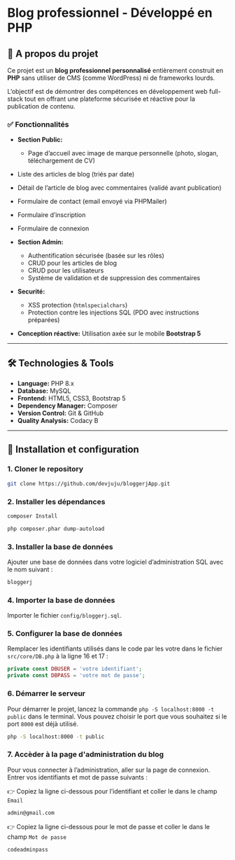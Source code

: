 # Blog professionnel - Développé en PHP

## 📌 A propos du projet
Ce projet est un **blog professionnel personnalisé** entièrement construit en **PHP**
sans utiliser de CMS (comme WordPress) ni de frameworks lourds.

L’objectif est de démontrer des compétences en développement web full-stack tout 
en offrant une plateforme sécurisée et réactive pour la publication de contenu.

### ✅ Fonctionnalités
- **Section Public:**
  - Page d’accueil avec image de marque personnelle (photo, slogan, téléchargement de CV)  
 -  Liste des articles de blog (triés par date)  
  - Détail de l’article de blog avec commentaires (validé avant publication)  
  - Formulaire de contact (email envoyé via PHPMailer)
  - Formulaire d’inscription
   - Formulaire de connexion

- **Section Admin:**
  - Authentification sécurisée (basée sur les rôles)
  - CRUD pour les articles de blog  
  - CRUD pour les utilisateurs 
  -  Système de validation et de suppression des commentaires

- **Securité:**
  - XSS protection (`htmlspecialchars`)
  -  Protection contre les injections SQL (PDO avec instructions préparées)
- **Conception réactive:** Utilisation axée sur le mobile **Bootstrap 5**

---

## 🛠️ Technologies & Tools
- **Language:** PHP 8.x
- **Database:** MySQL
- **Frontend:** HTML5, CSS3, Bootstrap 5
- **Dependency Manager:** Composer
- **Version Control:** Git & GitHub
- **Quality Analysis:**  Codacy B

---

## 🚀 Installation et configuration

### 1. Cloner le repository
```bash
git clone https://github.com/devjuju/bloggerjApp.git
```

### 2. Installer les dépendances
```bash
composer Install
```
```bash
php composer.phar dump-autoload
```

### 3. Installer la base de données
Ajouter une base de données dans votre logiciel d’administration SQL avec le nom suivant :
```bash
bloggerj
```

### 4. Importer la base de données
Importer le fichier `config/bloggerj.sql`.

### 5. Configurer la base de données
Remplacer les identifiants utilisés dans le code par les votre dans le fichier `src/core/DB.php` à la ligne 16 et 17 :

```php
private const DBUSER = 'votre identifiant';
private const DBPASS = 'votre mot de passe';
```

### 6. Démarrer le serveur
Pour démarrer le projet, lancez la commande `php -S localhost:8000 -t public` dans le terminal. Vous pouvez choisir le port que vous souhaitez si le port `8000` est déjà utilisé.
```bash
php -S localhost:8000 -t public
```

### 7. Accèder à la page d'administration du blog
Pour vous connecter à l’administration, aller sur la page de connexion. 
Entrer vos identifiants et mot de passe suivants :

👉 Copiez la ligne ci-dessous pour l’identifiant et coller le dans le champ `Email`
```bash
admin@gmail.com
```

👉 Copiez la ligne ci-dessous pour le mot de passe et coller le dans le champ `Mot de passe`
```bash
codeadminpass
```